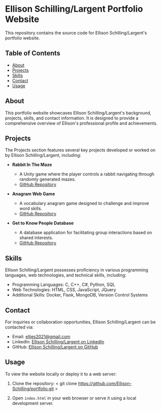 # Ellison Schilling/Largent Portfolio Website

This repository contains the source code for Ellison Schilling/Largent's portfolio website.

## Table of Contents

- [About](#about)
- [Projects](#projects)
- [Skills](#skills)
- [Contact](#contact)
- [Usage](#usage)

## About

This portfolio website showcases Ellison Schilling/Largent's background, projects, skills, and contact information. It is designed to provide a comprehensive overview of Ellison's professional profile and achievements.

## Projects

The Projects section features several key projects developed or worked on by Ellison Schilling/Largent, including:

- **Rabbit In The Maze**
  - A Unity game where the player controls a rabbit navigating through randomly generated mazes.
  - [GitHub Repository](https://github.com/Ellison-Schilling/RabbitInTheMaze)

- **Anagram Web Game**
  - A vocabulary anagram game designed to challenge and improve word skills.
  - [GitHub Repository](https://github.com/Ellison-Schilling/Annagram-Web-Game)

- **Get to Know People Database**
  - A database application for facilitating group interactions based on shared interests.
  - [GitHub Repository](https://github.com/Ellison-Schilling/Get_To_Know_People_DB)

## Skills

Ellison Schilling/Largent possesses proficiency in various programming languages, web technologies, and technical skills, including:

- Programming Languages: C, C++, C#, Python, SQL
- Web Technologies: HTML, CSS, JavaScript, JQuery
- Additional Skills: Docker, Flask, MongoDB, Version Control Systems

## Contact

For inquiries or collaboration opportunities, Ellison Schilling/Largent can be contacted via:

- Email: [ellies2021@gmail.com](mailto:ellies2021@gmail.com)
- LinkedIn: [Ellison Schilling/Largent on LinkedIn](https://www.linkedin.com/in/ellisonschillinglargent)
- GitHub: [Ellison Schilling/Largent on GitHub](https://github.com/Ellison-Schilling)

## Usage

To view the website locally or deploy it to a web server:

1. Clone the repository:
< git clone https://github.com/Ellison-Schilling/portfolio.git >


2. Open `index.html` in your web browser or serve it using a local development server.
